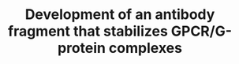 ---
author_profile: false
title: "Development of an antibody fragment that stabilizes GPCR/G-protein complexes"
authors: "Maeda S, **Koehl A**, Matile H, Hu H, Hilger DH, Schertler GFX, Manglik A, Skiniotis G, Dawson RJP, Kobilka BK"
pub_date: 2018-09-13
journal: 'Nature Communications'
image: ''
pdf: ''
pmid: 30213947
pmcid: PMC6137068
pdbs: 
  - 6CRK
---